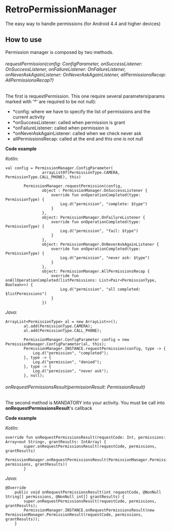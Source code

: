 # RetroPermissionManager
The easy way to handle permissions (for Android 4.4 and higher devices)

## How to use ##
Permission manager is composed by two methods.

###### requestPermission(config: ConfigParameter, onSuccessListener: OnSuccessListener, onFailureListener: OnFailureListener, onNeverAskAgainListener: OnNeverAskAgainListener, allPermissionsRecap: AllPermissionsRecap?) ######
The first is requestPermission. This one require several parameters(params marked with '*' are required to be not null):
- *config: where we have to specify the list of permissions and the current activity
- *onSuccessListener: called when permission is grant
- *onFailureListener: called when permission is
- *onNeverAskAgainListener: called when we check never ask
- allPermissionsRecap: called at the end and this one is not null

**Code example**

*Kotlin:*
```
val config = PermissionManager.ConfigParameter(
                arrayListOf(PermissionType.CAMERA, PermissionType.CALL_PHONE), this)

        PermissionManager.requestPermission(config,
                object : PermissionManager.OnSuccessListener {
                    override fun onOperationCompleted(type: PermissionType) {
                        Log.d("permission", "complete: $type")
                    }
                },
                object: PermissionManager.OnFailureListener {
                    override fun onOperationCompleted(type: PermissionType) {
                        Log.d("permission", "fail: $type")
                    }
                },
                object: PermissionManager.OnNeverAskAgainListener {
                    override fun onOperationCompleted(type: PermissionType) {
                        Log.d("permission", "never ask: $type")
                    }
                },
                object: PermissionManager.AllPermissionsRecap {
                    override fun onAllOperationCompleted(listPermissions: List<Pair<PermissionType, Boolean>>) {
                        Log.d("permission", "all completed: $listPermissions")
                    }
                })
```

*Java*:
```
ArrayList<PermissionType> al = new ArrayList<>();
        al.add(PermissionType.CAMERA);
        al.add(PermissionType.CALL_PHONE);

        PermissionManager.ConfigParameter config = new PermissionManager.ConfigParameter(al, this);
        PermissionManager.INSTANCE.requestPermission(config, type -> {
            Log.d("permission", "completed");
        }, type -> {
            Log.d("permission", "denied");
        }, type -> {
            Log.d("permission", "never ask");
        }, null);
```

###### onRequestPermissionsResult(permissionResult: PermissionResult) ######
The second method is MANDATORY into your activity. You must be call into **onRequestPermissionsResult**'s callback

**Code example**

*Kotlin:*
```
override fun onRequestPermissionsResult(requestCode: Int, permissions: Array<out String>, grantResults: IntArray) {
        super.onRequestPermissionsResult(requestCode, permissions, grantResults)
        PermissionManager.onRequestPermissionsResult(PermissionManager.PermissionResult(requestCode, permissions, grantResults))
        }
```
*Java:*
```
@Override
    public void onRequestPermissionsResult(int requestCode, @NonNull String[] permissions, @NonNull int[] grantResults) {
        super.onRequestPermissionsResult(requestCode, permissions, grantResults);
        PermissionManager.INSTANCE.onRequestPermissionsResult(new PermissionManager.PermissionResult(requestCode, permissions, grantResults));
    }
```
